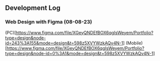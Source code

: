 ## Development Log

### Web Design with Figma (08-08-23)

(PC)[https://www.figma.com/file/XGeyQNDEfBOX6qgIsWeyem/Portfolio?type=design&node-id=243%3A155&mode=design&t=598z5XVYWzkAQv4N-1]
(Mobile)[https://www.figma.com/file/XGeyQNDEfBOX6qgIsWeyem/Portfolio?type=design&node-id=0%3A1&mode=design&t=598z5XVYWzkAQv4N-1]